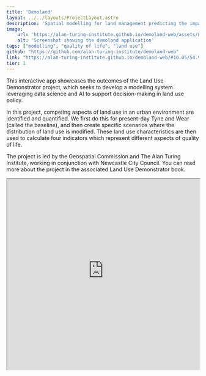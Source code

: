 ```yaml
---
title: 'Demoland'
layout: ../../layouts/ProjectLayout.astro
description: 'Spatial modelling for land management predicting the impact of large-scale planning and land use changes on the quality of life.'
image:
    url: 'https://alan-turing-institute.github.io/demoland-web/assets/map-7fd64ded.png'
    alt: 'Screenshot showing the demoland application'
tags: ["modelling", "quality of life", "land use"]
github: "https://github.com/alan-turing-institute/demoland-web"
link: "https://alan-turing-institute.github.io/demoland-web/#10.05/54.94/-1.59"
tier: 1
---
```


This interactive app showcases the outcomes of the Land Use Demonstrator project, which seeks to develop a modelling system leveraging data science and AI to support decision-making in land use policy.

In this project, competing aspects of land use in an urban environment are identified and quantified. We first do this for present-day Tyne and Wear (called the baseline), and then create specific scenarios where the distribution of land use is modified. These land use characteristics are then used to calculate four indicators which represent different aspects of quality of life.

The project is led by the Geospatial Commission and The Alan Turing Institute, working in conjunction with Newcastle City Council. You can read more about the project in the associated Land Use Demonstrator book.

<iframe  style="width:100%;min-height:500px" src="https://alan-turing-institute.github.io/demoland-web/#10.05/54.94/-1.59" title="demoland"/>
